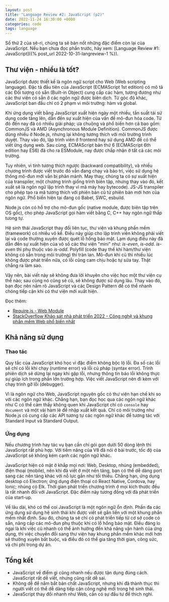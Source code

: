 ```yaml
---
layout: post
title: "Language Review #2: JavaScript (p2)"
date: 2022-11-24 16:30:00 +0000
categories: code
tags: language
---
```


Số thứ 2 của sê-ri, chúng ta sẽ bàn nốt những đặc điểm còn lại của JavaScript.
Nếu bạn chưa đọc phần trước, hãy xem:
[Language Review #1: JavaScript]({% post_url 2022-10-31-langreview-1 %}).

## Thư viện - nhiều là tốt?

JavaScript được thiết kế là ngôn ngữ script cho Web (Web scripting language).
Đặc tả đầu tiên của JavaScript (ECMAScript 1st edition) có mô tả các Đối tượng
có sẵn (Built-in Object) cung cấp các hàm, tương đương như các thư viện có sẵn
ở các ngôn ngữ được biên dịch. Từ góc độ khác, JavaScript ban đầu chỉ có 2 phạm
vi môi trường: hàm và global.

Khi ứng dụng viết bằng JavaScript xuất hiện ngày một nhiều, tần suất tái sử dụng
code tăng lên, dẫn đến sự xuất hiện của vấn đề mô-đun hóa code. Từ đó đến nay đã
có nhiều giải pháp; ưa chuộng và phổ biến hơn cả bao gồm: CommonJS và AMD
(Asynchronous Module Definition). CommonJS được dùng nhiều ở Node.js, nhưng lại
không tương thích với môi trường trình duyệt. Thay vào đó, lập trình viên ở
frontend hay sử dụng AMD để có thể viết ừng dụng web. Sau cùng, ECMAScript bản
thứ 6 (ECMAScript 6th edition hay ES6) đã cho ra ESModule, nay được chấp nhận
ở tất cả các môi trường.

Tuy nhiên, vì tính tương thích ngược (backward compatibility), và nhiều chương
trình được viết trước đó vẫn đang chạy và bảo trì, việc sử dụng hệ thống mô-đun
mới vẫn bị phân mảnh. May thay, chúng ta có sự xuất hiện của transpiler, một 
chương trình giống trình biên tập, nhưng thay vào đó, kết xuất sẽ là ngôn ngữ
lập trình thay vì mã máy hay bytecode). JS-JS transpiler cho phép tạo ra mã
tương thích với phiên bản cũ từ phiên bản mới hơn của ngôn ngữ. Phổ biến hiện
tại đang có Babel, SWC, esbuild.

Node.js còn có hỗ trợ cho mô-đun gốc (native module, được biên tập trên OS gốc),
cho phép JavaScript gọi hàm viết bằng C, C++ hay ngôn ngữ thấp tưong tự. 

Hệ sinh thái JavaScript thay đổi liên tục, thư viện và khung phần mềm (framework)
có nhiều vô kể. Điều này giúp cho lập trình viên không phải viết lại và code
thường xuyên được quét lỗ hổng bảo mật. Lạm dụng điều này đã dẫn đến sự xuất
hiện của vô số các thư viện "mini" như: _is-even_, _is-odd_. _is-even_ thì
phụ thuộc vào _is-odd_. Polyfill (code thay thế khi hàm/thư viện không có sẵn
trong môi trường) thì tràn lan. Mô-đun khi cũ thì nhiều lúc không được phát
triển nữa, có lỗi cũng cam chịu hoặc tự sửa tay. Thật chẵng ra làm sao.

Vậy nên, bài viết này sẽ không đưa lời khuyên cho việc học một thư viện cụ thể
nào; sau cùng nó cũng sẽ cũ, sẽ không được sử dụng lâu. Thay vào đó, bạn đọc
nên nắm rõ JavaScript và các Design Pattern để có thể nhanh chóng tiếp cận khi
có thư viện mới xuất hiện.

Đọc thêm:
- [Require.js - Web Module](https://requirejs.org/docs/why.html)
- [StackOverflow Khảo sát nhà phát triển 2022 - Công nghệ và khung phần mềm Web phổ biến nhất](https://survey.stackoverflow.co/2022/#section-most-popular-technologies-web-frameworks-and-technologies)

## Khả năng sử dụng

### Thao tác

Quy tắc của JavaScript khó học vì đặc điểm không bộc lộ lỗi. Đa số các lỗi sẽ
chỉ có lỗi khi chạy (runtime error) và lỗi cú pháp (syntax error). Trình phiên
dịch sẽ dừng lại ngay khi gặp lỗi, nhưng thông tin báo lỗi không thực sự giúp
ích trong phần lớn trường hợp. Việc viết JavaScript nên đi kèm với chạy trình
gỡ lỗi (debugger).

Vì là ngôn ngữ cho Web, JavaScript nguyên gốc có thư viện hạn chế khi so với các ngôn ngữ khác.
Chẳng hạn, bạn đọc học qua các ngôn ngữ khác như C có thể cảm thấy không quen khi
JavaScript chỉ có `console` hay `document` và một vài hàm lẻ để nhập xuất kết quả.
Chỉ có môi trường như Node.js có cung cấp các API tương tự các ngôn ngữ khác để
tương tác với Standard Input và Standard Output.


### Ứng dụng

Nếu chương trình hay tác vụ bạn cần chỉ gói gọn dưới 50 dòng lệnh thì JavaScript
rất phù hợp. Với tiềm năng của V8 đã nói ở bài trước, tốc độ của JavaScript sẽ
không kém cạnh các ngôn ngữ khác.

JavaScript hiện có mặt ở khắp mọi nơi: Web, Desktop, nhúng (embedded),
điện thoại (mobile), nên khi đã viết ở một nền tảng, bạn có thể dễ dàng port
sang các nền tảng khác với nỗ lực gần như tối thiểu. Chẳng hạn, ứng dụng desktop
có Electron; ứng dụng điện thoại có React Native, Cordova, hay Ionic; nhúng có
Elk. Thời gian phát triển chương trình ở mọi kích thước đều là rất nhanh đối với
JavaScript. Đặc điểm này tương đồng với đà phát triển của start-up.

Về lâu dài, khó có thể coi JavaScript là một ngôn ngữ ổn định. Phần đa các ứng
dụng sử dụng hệ sinh thái khi được viết sẽ gắn liền với một khung phần mềm nhất
định. Sau đó, chúng ta sẽ chỉ có phát triển tiếp từ cơ sở code có sẵn, nâng cấp
các mô-đun phụ thuộc khi có lỗ hổng bảo mật. Điều đáng lo ngại là khi việc cũ
nhanh có thể ảnh hưởng đến khả năng vận hành của ứng dụng, thì việc chuyển đổi
sang thư viện hay khung phần mềm khác mới hơn sẽ thường xuyên bắt buộc, và điều
đó có thể gia tăng thời gian, công sức, và chi phí trong dự án.

## Tổng kết

- JavaScript về điểm gì cũng nhanh nếu được tận dụng đúng cách.
JavaScript rất dễ viết, nhưng cũng rất dễ sai.
- Không dễ để nắm bắt bản chất JavaScript, nhưng khi đã thành thục thì người
viết có thể dễ dàng tiếp cận công nghệ mới trong hệ sinh thái.
- JavaScript thay đổi nhanh như Web, cần có sự đầu tư để thich nghi.
